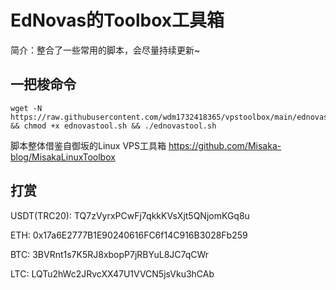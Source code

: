 # EdNovas的Toolbox工具箱

简介：整合了一些常用的脚本，会尽量持续更新~

## 一把梭命令

```
wget -N https://raw.githubusercontent.com/wdm1732418365/vpstoolbox/main/ednovastool.sh && chmod +x ednovastool.sh && ./ednovastool.sh
```

脚本整体借鉴自御坂的Linux VPS工具箱 https://github.com/Misaka-blog/MisakaLinuxToolbox

## 打赏

USDT(TRC20):
TQ7zVyrxPCwFj7qkkKVsXjt5QNjomKGq8u

ETH:
0x17a6E2777B1E90240616FC6f14C916B3028Fb259

BTC:
3BVRnt1s7K5RJ8xbopP7jRBYuL8JC7qCWr

LTC:
LQTu2hWc2JRvcXX47U1VVCN5jsVku3hCAb
